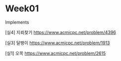 # Week01

Implements

[실4] 지뢰찾기 https://www.acmicpc.net/problem/4396

[실3] 달팽이 https://www.acmicpc.net/problem/1913

[실1] 오목 https://www.acmicpc.net/problem/2615
